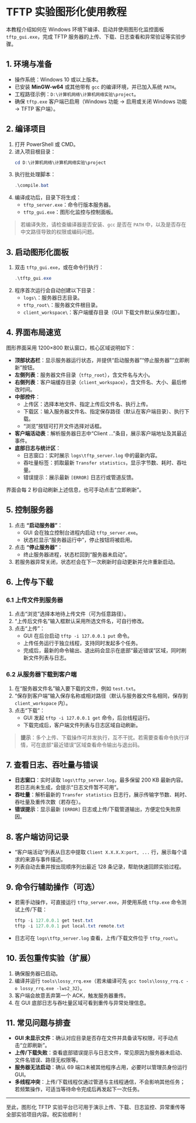 # TFTP 实验图形化使用教程

本教程介绍如何在 Windows 环境下编译、启动并使用图形化监控面板 `tftp_gui.exe`，完成 TFTP 服务器的上传、下载、日志查看和异常验证等实验步骤。

## 1. 环境与准备
- 操作系统：Windows 10 或以上版本。
- 已安装 **MinGW-w64** 或其他带有 `gcc` 的编译环境，并已加入系统 `PATH`。
- 工程路径示例：`D:\计算机网络\计算机网络实验\project`。
- 确保 `tftp.exe` 客户端已启用（Windows 功能 -> 启用或关闭 Windows 功能 -> TFTP 客户端）。

## 2. 编译项目
1. 打开 PowerShell 或 CMD。
2. 进入项目根目录：
   ```powershell
   cd D:\计算机网络\计算机网络实验\project
   ```
3. 执行批处理脚本：
   ```powershell
   .\compile.bat
   ```
4. 编译成功后，目录下将生成：
   - `tftp_server.exe`：命令行版本服务器。
   - `tftp_gui.exe`：图形化监控与控制面板。

> 若编译失败，请检查编译器是否安装、`gcc` 是否在 `PATH` 中，以及是否存在中文路径导致的权限或编码问题。

## 3. 启动图形化面板
1. 双击 `tftp_gui.exe`，或在命令行执行：
   ```powershell
   .\tftp_gui.exe
   ```
2. 程序首次运行会自动创建以下目录：
   - `logs\`：服务器日志目录。
   - `tftp_root\`：服务器文件根目录。
   - `client_workspace\`：客户端缓存目录（GUI 下载文件默认保存位置）。

## 4. 界面布局速览
图形界面采用 1200×800 默认窗口，核心区域说明如下：
- **顶部状态栏**：显示服务器运行状态，并提供“启动服务器”“停止服务器”“立即刷新”按钮。
- **左侧列表**：服务器文件目录（`tftp_root`），含文件名与大小。
- **右侧列表**：客户端缓存目录（`client_workspace`），含文件名、大小、最后修改时间。
- **中部控件**：
  - 上传区：选择本地文件、指定上传后文件名、执行上传。
  - 下载区：输入服务器文件名、指定保存路径（默认在客户端目录）、执行下载。
  - “浏览”按钮可打开文件选择对话框。
- **客户端活动表**：解析服务器日志中“Client ...”条目，展示客户端地址及其最近事件。
- **底部日志与统计区**：
  - 日志窗口：实时展示 `logs\tftp_server.log` 中的最新内容。
  - 吞吐量标签：抓取最新 `Transfer statistics`，显示字节数、耗时、吞吐量。
  - 错误提示：展示最新 `[ERROR]` 日志行或管道反馈。

界面会每 2 秒自动刷新上述信息，也可手动点击“立即刷新”。

## 5. 控制服务器
1. 点击 **“启动服务器”**：
   - GUI 会在独立控制台进程内启动 `tftp_server.exe`。
   - 状态栏显示“服务器运行中”，停止按钮将被启用。
2. 点击 **“停止服务器”**：
   - 终止服务器进程，状态栏回到“服务器未启动”。
3. 若服务器异常关闭，状态栏会在下一次刷新时自动更新并允许重新启动。

## 6. 上传与下载
### 6.1 上传文件到服务器
1. 点击“浏览”选择本地待上传文件（可为任意路径）。
2. “上传后文件名”输入框默认采用所选文件名，可自行修改。
3. 点击“上传”：
   - GUI 在后台启动 `tftp -i 127.0.0.1 put` 命令。
   - 上传任务运行于独立线程，支持同时发起多个任务。
   - 完成后，最新的命令输出、退出码会显示在底部“最近错误”区域，同时刷新文件列表与日志。

### 6.2 从服务器下载到客户端
1. 在“服务器文件名”输入要下载的文件，例如 `test.txt`。
2. “保存到客户端”输入保存名称或相对路径（默认与服务器文件名相同，保存到 `client_workspace` 内）。
3. 点击“下载”：
   - GUI 发起 `tftp -i 127.0.0.1 get` 命令，后台线程运行。
   - 下载完成后，客户端文件列表与日志区域自动刷新。

> **提示**：多个上传、下载操作可并发执行，互不干扰。若需要查看命令执行详情，可在底部“最近错误”区域查看命令输出与退出码。

## 7. 查看日志、吞吐量与错误
- **日志窗口**：实时读取 `logs\tftp_server.log`，最多保留 200 KB 最新内容。若日志尚未生成，会提示“日志文件暂不可用”。
- **吞吐量**：解析最新的 `Transfer statistics` 日志行，展示传输字节数、耗时、吞吐量及重传次数（若存在）。
- **错误提示**：显示最新 `[ERROR]` 日志或上传/下载管道输出，方便定位失败原因。

## 8. 客户端访问记录
- “客户端活动”列表从日志中提取 `Client X.X.X.X:port, ...` 行，展示每个请求的来源与事件描述。
- 列表自动去重并按出现顺序列出最近 128 条记录，帮助快速回顾实验过程。

## 9. 命令行辅助操作（可选）
- 若需手动操作，可直接运行 `tftp_server.exe`，并使用系统 `tftp.exe` 命令测试上传/下载：
  ```powershell
  tftp -i 127.0.0.1 get test.txt
  tftp -i 127.0.0.1 put local.txt remote.txt
  ```
- 日志可在 `logs\tftp_server.log` 查看，上传/下载文件位于 `tftp_root\`。

## 10. 丢包重传实验（扩展）
1. 确保服务器已启动。
2. 编译并运行 `tools\lossy_rrq.exe`（若未编译可先 `gcc tools\lossy_rrq.c -o lossy_rrq.exe -lws2_32`）。
3. 客户端会故意丢弃第一个 ACK，触发服务器重传。
4. 在 GUI 底部日志与吞吐量区域可看到重传与异常处理信息。

## 11. 常见问题与排查
- **GUI 未显示文件**：确认对应目录是否存在文件并具备读写权限，可手动点击“立即刷新”。
- **上传/下载失败**：查看底部错误提示与日志文件，常见原因为服务器未启动、文件名错误、路径无权限等。
- **服务器无法启动**：确认 69 端口未被其他程序占用，必要时以管理员身份运行 GUI。
- **多线程冲突**：上传/下载线程仅通过管道与主线程通信，不会影响其他任务；若频繁操作，可适当等待命令完成后再发起下一次任务。

---

至此，图形化 TFTP 实验平台已可用于演示上传、下载、日志监控、异常重传等全部实验项目内容。祝实验顺利！
